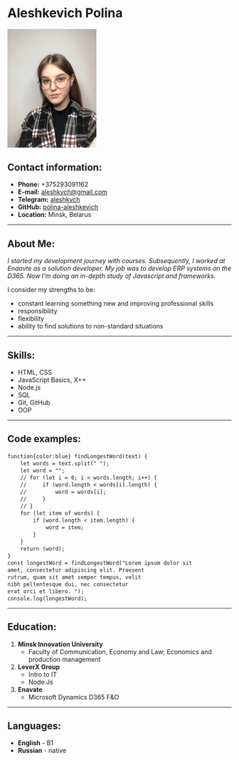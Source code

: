 # Aleshkevich Polina
<img src="photo_2021-02-23_18-11-55.jpg" alt="drawing" width="200"/>

## **Contact information:**
* **Phone:** +375293091162
* **E-mail:** aleshkvch@gmail.com
* **Telegram:** [aleshkvch](https://t.me/aleshkevch)
* **GitHub:** [polina-aleshkevich](https://github.com/polina-aleshkevich)
* **Location:** Minsk, Belarus
****
## **About Me:**
*I started my development journey with courses. Subsequently, I worked at Enaavte as a solution developer. My job was to develop ERP systems on the D365.
Now I'm doing an in-depth study of Javascript and frameworks.*

I consider my strengths to be:    
+ constant learning something new and improving professional skills          
+ responsibility          
+ flexibility         
+ ability to find solutions to non-standard situations
***
## **Skills:**
* HTML, CSS
* JavaScript Basics, X++
* Node.js
* SQL
* Git, GitHub
* OOP
****
## **Code examples:**
```
function{color:blue} findLongestWord(text) {
    let words = text.split(" ");
    let word = "";
    // for (let i = 0; i < words.length; i++) {
    //     if (word.length < words[i].length) {
    //         word = words[i];
    //     }
    // }
    for (let item of words) {
        if (word.length < item.length) {
            word = item;
        }
    }
    return (word);
}
const longestWord = findLongestWord("Lorem ipsum dolor sit 
amet, consectetur adipiscing elit. Praesent 
rutrum, quam sit amet semper tempus, velit 
nibh pellentesque dui, nec consectetur 
erat orci et libero. ");
console.log(longestWord);
```
***
## **Education:**
1. **Minsk Innovation University**
    * Faculty of Communication, Economy and Law; Economics and production management
1. **LeverX Group**
   * Intro to IT
   * Node.Js
1. **Enavate**
   * Microsoft Dynamics D365 F&O
***
## **Languages:**
* **English** - B1
* **Russian** - native 
